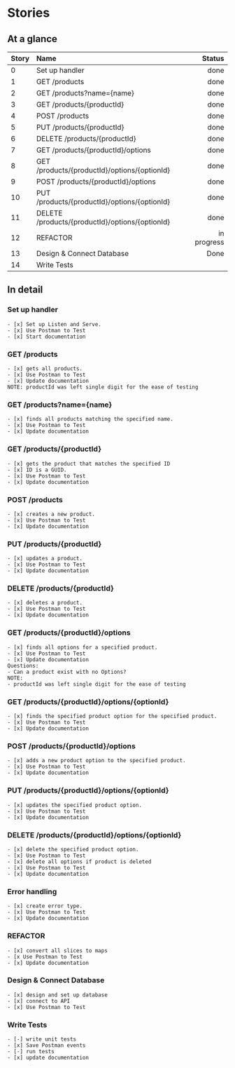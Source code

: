 # Stories

## At a glance
| Story | Name | Status |
| :--- | :--- | ---: |
| 0 | Set up handler                | done |
| 1 | GET /products                 | done |
| 2 | GET /products?name={name}     | done |
| 3 | GET /products/{productId}     | done |
| 4 | POST /products                | done |
| 5 | PUT /products/{productId}     | done |
| 6 | DELETE /products/{productId}  | done |
| 7 | GET /products/{productId}/options                | done |
| 8 | GET /products/{productId}/options/{optionId}     | done |
| 9 | POST /products/{productId}/options               | done |
| 10 | PUT /products/{productId}/options/{optionId}    | done |
| 11 | DELETE /products/{productId}/options/{optionId} | done |
| 12 | REFACTOR                     | in progress |
| 13 | Design & Connect Database    |  Done |
| 14 | Write Tests                  |   |

## In detail
### Set up handler
    - [x] Set up Listen and Serve.
    - [x] Use Postman to Test
    - [x] Start documentation

### GET /products
    - [x] gets all products.
    - [x] Use Postman to Test
    - [x] Update documentation
    NOTE: productId was left single digit for the ease of testing

### GET /products?name={name}
    - [x] finds all products matching the specified name.
    - [x] Use Postman to Test
    - [x] Update documentation

### GET /products/{productId}
    - [x] gets the product that matches the specified ID 
    - [x] ID is a GUID.
    - [x] Use Postman to Test
    - [x] Update documentation

### POST /products
    - [x] creates a new product.
    - [x] Use Postman to Test
    - [x] Update documentation

### PUT /products/{productId}
    - [x] updates a product.
    - [x] Use Postman to Test
    - [x] Update documentation

### DELETE /products/{productId}
    - [x] deletes a product.
    - [x] Use Postman to Test
    - [x] Update documentation

### GET /products/{productId}/options
    - [x] finds all options for a specified product.
    - [x] Use Postman to Test
    - [x] Update documentation
    Questions:
    - Can a product exist with no Options?
    NOTE: 
    - productId was left single digit for the ease of testing

### GET /products/{productId}/options/{optionId}
    - [x] finds the specified product option for the specified product.
    - [x] Use Postman to Test
    - [x] Update documentation

### POST /products/{productId}/options
    - [x] adds a new product option to the specified product.
    - [x] Use Postman to Test
    - [x] Update documentation

### PUT /products/{productId}/options/{optionId}
    - [x] updates the specified product option.
    - [x] Use Postman to Test
    - [x] Update documentation

### DELETE /products/{productId}/options/{optionId}
    - [x] delete the specified product option.
    - [x] Use Postman to Test
    - [x] delete all options if product is deleted
    - [x] Use Postman to Test
    - [x] Update documentation

### Error handling
    - [x] create error type.
    - [x] Use Postman to Test
    - [x] Update documentation

### REFACTOR
    - [x] convert all slices to maps
    - [x Use Postman to Test
    - [x] Update documentation

### Design & Connect Database
    - [x] design and set up database
    - [x] connect to API
    - [x] Use Postman to Test

### Write Tests
    - [-] write unit tests
    - [x] Save Postman events
    - [-] run tests
    - [x] update documentation